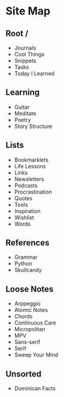 # Site Map

## Root /

- Journals
- Cool Things
- Snippets
- Tasks
- Today I Learned

## Learning

- Guitar
- Meditate
- Poetry
- Story Structure

## Lists

- Bookmarklets
- Life Lessons
- Links
- Newsletters
- Podcasts
- Procrastination
- Quotes
- Tools
- Inspiration
- Wishlist
- Words

## References

- Grammar
- Python
- Skullcandy

## Loose Notes

- Arppeggio
- Atomic Notes
- Chords
- Continuous Care
- Micropolitan
- MPV
- Sans-serif
- Serif
- Sweep Your Mind

## Unsorted

- Dominican Facts